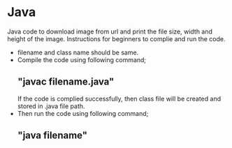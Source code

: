 # Java
Java code to download image from url and print the file size, width and height of the image.
Instructions for beginners to complie and run the code. 
* filename and class name should be same.
* Compile the code using following command;
    ## "javac filename.java"
  If the code is complied successfully, then class file will be created and stored in .java file path.
* Then run the code using following command;
    ## "java filename"
